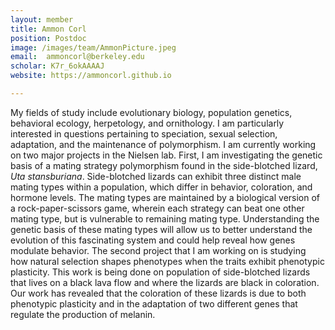```yaml
---
layout: member
title: Ammon Corl
position: Postdoc
image: /images/team/AmmonPicture.jpeg
email:  ammoncorl@berkeley.edu
scholar: K7r_6okAAAAJ
website: https://ammoncorl.github.io

---
```


My fields of study include evolutionary biology, population genetics, behavioral ecology, herpetology, and ornithology.  I am particularly interested in questions pertaining to speciation, sexual selection, adaptation, and the maintenance of polymorphism. I am currently working on two major projects in the Nielsen lab.  First, I am investigating the genetic basis of a mating strategy polymorphism found in the side-blotched lizard, <i>Uta stansburiana</i>.  Side-blotched lizards can exhibit three distinct male mating types within a population, which differ in behavior, coloration, and hormone levels. The mating types are maintained by a biological version of a rock-paper-scissors game, wherein each strategy can beat one other mating type, but is vulnerable to remaining mating type.  Understanding the genetic basis of these mating types will allow us to better understand the evolution of this fascinating system and could help reveal how genes modulate behavior.  The second project that I am working on is studying how natural selection shapes phenotypes when the traits exhibit phenotypic plasticity.  This work is being done on population of side-blotched lizards that lives on a black lava flow and where the lizards are black in coloration.  Our work has revealed that the coloration of these lizards is due to both phenotypic plasticity and in the adaptation of two different genes that regulate the production of melanin. 